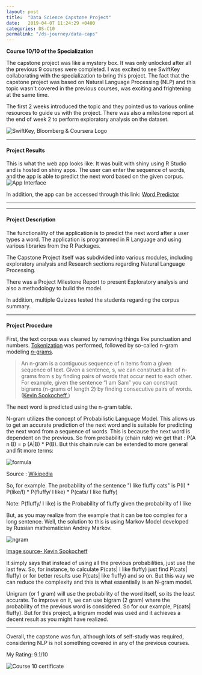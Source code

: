 ```yaml
---
layout: post
title:  "Data Science Capstone Project"
date:   2019-04-07 11:24:29 +0400
categories: DS-C10
permalink: "/ds-journey/data-caps"
---
```


**Course 10/10 of the Specialization**

The capstone project was like a mystery box. It was only unlocked after all the previous 9 courses were completed. I was excited to see SwiftKey collaborating with the specialization to bring this project. The fact that the capstone project was based on Natural Language Processing (NLP) and this topic wasn't covered in the previous courses, was exciting and frightening at the same time. 

The first 2 weeks introduced the topic and they pointed us to various online resources to guide us with the project. There was also a milestone report at the end of week 2 to perform exploratory analysis on the dataset. 


![SwiftKey, Bloomberg & Coursera Logo]({{site.url}}{{site.baseurl}}/images/logos.png)

******

#### Project Results

This is what the web app looks like. It was built with shiny using R Studio and is hosted on shiny apps. The user can enter the sequence of words, and the app is able to predict the next word based on the given corpus.
![App Interface]({{site.url}}{{site.baseurl}}/images/nlp.png)

In addition, the app can be accessed through this link:
[Word Predictor](https://sakibshahriar95.shinyapps.io/cdsc/)

******

******

#### Project Description

The functionality of the application is to predict the next word after a user types a word. 
The application is programmed in R Language and using various libraries from the R Packages. 

The Capstone Project itself was subdivided into various modules, including exploratory analysis and Research sections regarding Natural Language Processing.

There was a Project Milestone Report to present Exploratory analysis and also a methodology to build the model.

In addition, multiple Quizzes tested the students regarding the corpus summary.

******

#### Project Procedure

First, the text corpus was cleaned by removing things like punctuation and numbers. [Tokenization](http://en.wikipedia.org/wiki/Tokenization_%28lexical_analysis%29) was 
performed, followed by so-called n-gram modeling [*n*-grams](https://web.stanford.edu/~jurafsky/slp3/3.pdf). 
> An n-gram is a contiguous sequence of n items from a given sequence of text. Given a sentence, s, we can construct a list of n-grams from s by finding pairs of words that occur next to each other. For example, given the sentence “I am Sam” you can construct bigrams (n-grams of length 2) by finding consecutive pairs of words. ([Kevin Sookocheff
](https://sookocheff.com/post/nlp/n-gram-modeling/))

The next word is predicted using the n-gram table.

N-gram utilizes the concept of Probabilistic Language Model. This allows us to get an accurate prediction of the next word and is suitable for predicting the next word from a sequence
of words. This is because the next word is dependent on the previous. So from probability (chain rule) we get that : P(A n B) = p (A|B) * P(B). But this chain rule can be extended
to more general and fit more terms:

![formula]({{site.url}}{{site.baseurl}}/images/formula.png) 

Source : [Wikipedia](https://en.wikipedia.org/wiki/Chain_rule_(probability))


So, for example. The probability of the sentence "I like fluffy cats" is P(I) * P(like/I) * P(fluffy/ I like) * P(cats/ I like fluffy)

Note: P(fluffy/ I like) is the Probability of fluffy given the probability of I like

But, as you may realize from the example that it can be too complex for a long sentence. 
Well, the solution to this is using Markov Model developed by Russian mathematician Andrey Markov.

![ngram]({{site.url}}{{site.baseurl}}/images/ngram.png)

 [Image source- Kevin Sookocheff](https://sookocheff.com/post/nlp/ngram-modeling-with-markov-chains/)

 It simply says that instead of using all the previous probabilities, just use the last 
few. So, for instance, to calculate P(cats| I like fluffy) just find P(cats| fluffy) or for better results use P(cats| like fluffy) and so on. But this way we can reduce the complexity 
and this is what essentially is an N-gram model. 

Unigram (or 1 gram) will use the probability of the word itself, so its the least accurate. To improve on it, we can use bigram (2 gram) where the probability of the previous word is 
considered. So for our example, P(cats| fluffy). But for this project, a trigram model was used and it achieves a decent result as you might have realized. 

******

Overall, the capstone was fun, although lots of self-study was required, considering NLP is not something covered in any of the previous courses. 

My Rating: 9.1/10

![Course 10 certificate]({{site.url}}{{site.baseurl}}/images/10.png)

